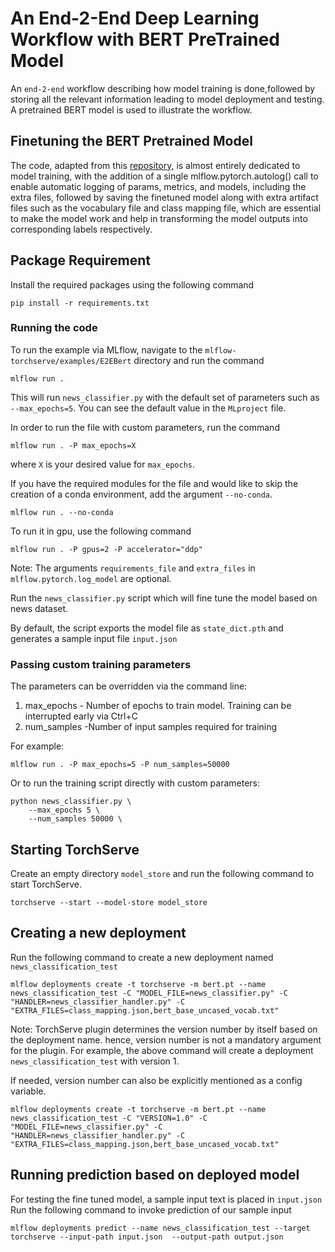 # An End-2-End Deep Learning Workflow with BERT PreTrained Model

An `end-2-end` workflow describing how model training is done,followed by storing all the relevant information leading to model deployment and
testing. A pretrained BERT model is used to illustrate the workflow.

## Finetuning the BERT Pretrained Model
The code, adapted from this [repository](https://github.com/maknotavailable/pytorch-pretrained-BERT/blob/master/pytorch_pretrained_bert/modeling.py), 
is almost entirely dedicated to model training, with the addition of a single mlflow.pytorch.autolog() call to enable automatic logging of params, metrics, and models,
including the extra files, followed by saving the finetuned model along with extra artifact files such as the vocabulary file and class mapping file, which are essential to make the model 
work and help in transforming the model outputs into corresponding labels respectively.

## Package Requirement

Install the required packages using the following command

`pip install -r requirements.txt`
 
 
 ### Running the code
To run the example via MLflow, navigate to the `mlflow-torchserve/examples/E2EBert` directory and run the command

```
mlflow run .
```

This will run `news_classifier.py` with the default set of parameters such as  `--max_epochs=5`. You can see the default value in the `MLproject` file.

In order to run the file with custom parameters, run the command

```
mlflow run . -P max_epochs=X
```

where `X` is your desired value for `max_epochs`.

If you have the required modules for the file and would like to skip the creation of a conda environment, add the argument `--no-conda`.

```
mlflow run . --no-conda

```

To run it in gpu, use the following command

```
mlflow run . -P gpus=2 -P accelerator="ddp"
```


Note: The arguments `requirements_file` and `extra_files` in `mlflow.pytorch.log_model` are optional.

Run the `news_classifier.py` script which will fine tune the model based on news dataset. 

By default,  the script exports the model file as `state_dict.pth` and generates a sample input file `input.json`



### Passing custom training parameters

The parameters can be overridden via the command line:

1. max_epochs - Number of epochs to train model. Training can be interrupted early via Ctrl+C
2. num_samples -Number of input samples required for training



For example:
```
mlflow run . -P max_epochs=5 -P num_samples=50000
```

Or to run the training script directly with custom parameters:

```
python news_classifier.py \
    --max_epochs 5 \
    --num_samples 50000 \
```

## Starting TorchServe

Create an empty directory `model_store` and run the following command to start TorchServe.

`torchserve --start --model-store model_store`

## Creating a new deployment

Run the following command to create a new deployment named `news_classification_test`

`mlflow deployments create -t torchserve -m bert.pt --name news_classification_test -C "MODEL_FILE=news_classifier.py" -C "HANDLER=news_classifier_handler.py" -C "EXTRA_FILES=class_mapping.json,bert_base_uncased_vocab.txt"`

Note: TorchServe plugin determines the version number by itself based on the deployment name. hence, version number 
is not a mandatory argument for the plugin. For example, the above command will create a deployment `news_classification_test` with version 1.

If needed, version number can also be explicitly mentioned as a config variable.

`mlflow deployments create -t torchserve -m bert.pt --name news_classification_test -C "VERSION=1.0" -C "MODEL_FILE=news_classifier.py" -C "HANDLER=news_classifier_handler.py" -C "EXTRA_FILES=class_mapping.json,bert_base_uncased_vocab.txt"`


## Running prediction based on deployed model

For testing the fine tuned model, a sample input text is placed in `input.json`
Run the following command to invoke prediction of our sample input 

`mlflow deployments predict --name news_classification_test --target torchserve --input-path input.json  --output-path output.json`


